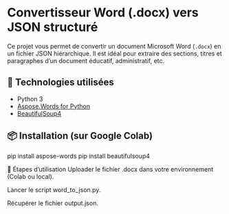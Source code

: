 # Convertisseur Word (.docx) vers JSON structuré

Ce projet vous permet de convertir un document Microsoft Word (`.docx`) en un fichier JSON hiérarchique. Il est idéal pour extraire des sections, titres et paragraphes d’un document éducatif, administratif, etc.

## 🔧 Technologies utilisées
- Python 3
- [Aspose.Words for Python](https://products.aspose.com/words/python-net/)
- [BeautifulSoup4](https://www.crummy.com/software/BeautifulSoup/)

## 📦 Installation (sur Google Colab)

pip install aspose-words
pip install beautifulsoup4

🚀 Étapes d’utilisation
Uploader le fichier .docx dans votre environnement (Colab ou local).

Lancer le script word_to_json.py.

Récupérer le fichier output.json.
